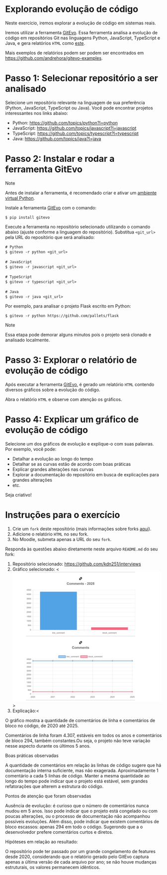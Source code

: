 # Explorando evolução de código

Neste exercício, iremos explorar a evolução de código em sistemas reais.

Iremos utilizar a ferramenta [GitEvo](https://github.com/andrehora/gitevo).
Essa ferramenta analisa a evolução de código em repositórios Git nas linguagens Python, JavaScript, TypeScript e Java, e gera relatórios `HTML` como [este](https://andrehora.github.io/gitevo-examples/python/pandas.html).

Mais exemplos de relatórios podem ser podem ser encontrados em https://github.com/andrehora/gitevo-examples.

# Passo 1: Selecionar repositório a ser analisado

Selecione um repositório relevante na linguagem de sua preferência (Python, JavaScript, TypeScript ou Java).
Você pode encontrar projetos interessantes nos links abaixo:

- Python: https://github.com/topics/python?l=python
- JavaScript: https://github.com/topics/javascript?l=javascript
- TypeScript: https://github.com/topics/typescript?l=typescript
- Java: https://github.com/topics/java?l=java

# Passo 2: Instalar e rodar a ferramenta GitEvo

> [!NOTE]
> Antes de instalar a ferramenta, é recomendado criar e ativar um [ambiente virtual Python](https://packaging.python.org/en/latest/guides/installing-using-pip-and-virtual-environments/#create-and-use-virtual-environments).

Instale a ferramenta [GitEvo](https://github.com/andrehora/gitevo) com o comando:

```
$ pip install gitevo
```

Execute a ferramenta no repositório selecionado utilizando o comando abaixo (ajuste conforme a linguagem do repositório).
Substitua `<git_url>` pela URL do repositório que será analisado:

```shell
# Python
$ gitevo -r python <git_url>

# JavaScript
$ gitevo -r javascript <git_url>

# TypeScript
$ gitevo -r typescript <git_url>

# Java
$ gitevo -r java <git_url>
```

Por exemplo, para analisar o projeto Flask escrito em Python:

```
$ gitevo -r python https://github.com/pallets/flask
```

> [!NOTE]
> Essa etapa pode demorar alguns minutos pois o projeto será clonado e analisado localmente.

# Passo 3: Explorar o relatório de evolução de código

Após executar a ferramenta [GitEvo](https://github.com/andrehora/gitevo), é gerado um relatório `HTML` contendo diversos gráficos sobre a evolução do código.

Abra o relatório `HTML` e observe com atenção os gráficos.

# Passo 4: Explicar um gráfico de evolução de código

Selecione um dos gráficos de evolução e explique-o com suas palavras.
Por exemplo, você pode:

- Detalhar a evolução ao longo do tempo
- Detalhar se as curvas estão de acordo com boas práticas
- Explicar grandes alterações nas curvas
- Explorar a documentação do repositório em busca de explicações para grandes alterações
- etc.

Seja criativo!

# Instruções para o exercício

1. Crie um `fork` deste repositório (mais informações sobre forks [aqui](https://docs.github.com/pt/pull-requests/collaborating-with-pull-requests/working-with-forks/fork-a-repo)).
2. Adicione o relatório `HTML` no seu fork.
3. No Moodle, submeta apenas a URL do seu `fork`.

Responda às questões abaixo diretamente neste arquivo `README.md` do seu fork:

1. Repositório selecionado: <https://github.com/kdn251/interviews>
2. Gráfico selecionado: <![alt text](image.png)>
3. Explicação:<

O gráfico mostra a quantidade de comentários de linha e comentários de bloco no código, de 2020 até 2025.

Comentários de linha foram 4.307, estáveis em todos os anos e comentários de bloco 294, também constantes.Ou seja, o projeto não teve variação nesse aspecto durante os últimos 5 anos.

Boas práticas observadas

A quantidade de comentários em relação às linhas de código sugere que há documentação interna suficiente, mas não exagerada. Aproximadamente 1 comentário a cada 5 linhas de código. Manter a mesma quantidade ao longo do tempo pode indicar que o projeto está estável, sem grandes refatorações que alterem a estrutura do código.

Pontos de atenção que foram observadas

Ausência de evolução: é curioso que o número de comentários nunca mudou em 5 anos. Isso pode indicar que o projeto está congelado ou com poucas alterações, ou o processo de documentação não acompanhou possíveis evoluções. Além disso, pode indicar que existem comentários de bloco escassos: apenas 294 em todo o código. Sugerondo que a o desenvolvedor prefere comentários curtos e diretos.

Hipóteses em relação ao resultado:

O repositório pode ter passado por um grande congelamento de features desde 2020, considerando que o relatório gerado pelo GitEvo captura apenas a última versão de cada arquivo por ano; se não houve mudanças estruturais, os valores permanecem idênticos.



